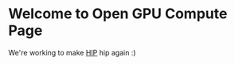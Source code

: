 # Welcome to Open GPU Compute Page


We're working to make [HIP](https://github.com/ROCm-Developer-Tools/HIP) hip again :)
